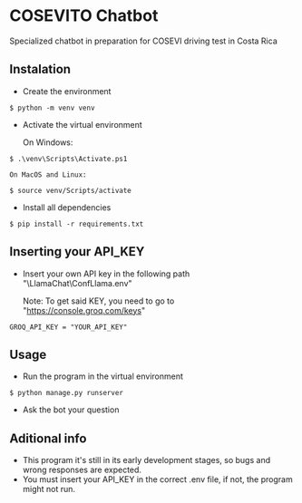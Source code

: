 # COSEVITO Chatbot

Specialized chatbot in preparation for COSEVI driving test in Costa Rica

## Instalation

- Create the environment
```
$ python -m venv venv
```

- Activate the virtual environment

    On Windows:
```
$ .\venv\Scripts\Activate.ps1
```

    On MacOS and Linux:

```
$ source venv/Scripts/activate
```

- Install all dependencies

```
$ pip install -r requirements.txt
```

## Inserting your API_KEY

- Insert your own API key in the following path "\LlamaChat\ConfLlama\.env"
    
    Note: To get said KEY, you need to go to "https://console.groq.com/keys"

```
GROQ_API_KEY = "YOUR_API_KEY"   
```

## Usage

- Run the program in the virtual environment

```
$ python manage.py runserver
```

- Ask the bot your question


## Aditional info

- This program it's still in its early development stages, so bugs and wrong responses are expected.
- You must insert your API_KEY in the correct .env file, if not, the program might not run.
